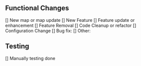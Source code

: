 
<!-- 
  Commit comment above summarizing the update.  If multiple commits please 
  summarize the change above. Commit comments should include an overview of
  the updates and the goal and reasoning behind the update.
  Code standards and PR guidelines can be found at:
  - https://github.com/triplea-game/triplea/wiki/Contribution-Guidelines
  - https://github.com/triplea-game/triplea/wiki/Code-Reviews
--> 


## Functional Changes
<!-- Put an X next any that apply -->
[] New map or map update
[] New Feature
[] Feature update or enhancement
[] Feature Removal
[] Code Cleanup or refactor
[] Configuration Change
[] Bug fix:  <!-- Link to bug issue or forum post here -->
[] Other:   <!-- Please specify -->


## Testing
<!--
  Place an X below if applies. Manual testing is a crutch for us, 
  we would prefer to rely on automated testing.
-->

[] Manually testing done

<!-- If manually tested, summarize the testing done below this line. -->


<!-- If there are UI updates, uncomment and include screenshots below -->
<!--
## Screens Shots

### Before

### After
-->


<!-- 
  Uncomment the below and add any additional details that would be helpful for reviewers.
-->
<!--
## Additional Review Notes
-->

